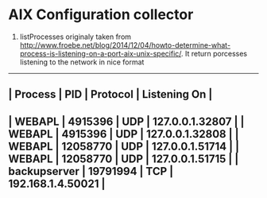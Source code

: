 # AIX Configuration collector
1. listProcesses originaly taken from http://www.froebe.net/blog/2014/12/04/howto-determine-what-process-is-listening-on-a-port-aix-unix-specific/. It return porcesses listening to the network in nice format
--------------------------------------------------------------------------------------
| Process              | PID             | Protocol | Listening On                   |
--------------------------------------------------------------------------------------
| WEBAPL               |         4915396 |      UDP |                127.0.0.1.32807 |
| WEBAPL               |         4915396 |      UDP |                127.0.0.1.32808 |
| WEBAPL               |        12058770 |      UDP |                127.0.0.1.51714 |
| WEBAPL               |        12058770 |      UDP |                127.0.0.1.51715 |
| backupserver         |        19791994 |      TCP |              192.168.1.4.50021 |
--------------------------------------------------------------------------------------

